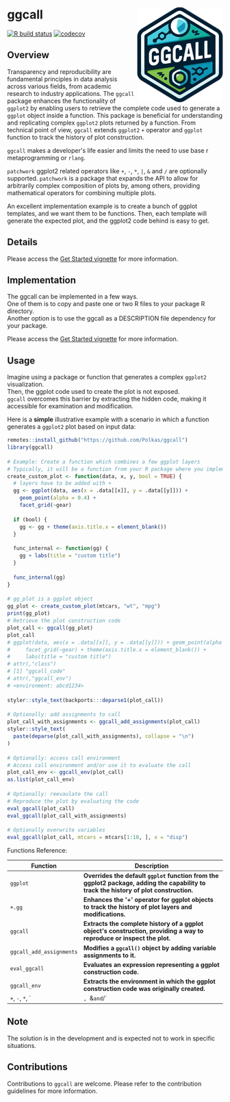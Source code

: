 # ggcall <a href='https://github.com/polkas/ggcall'><img src='man/figures/ggcall_logo.png' align="right" width="200px" /></a>
[![R build status](https://github.com/polkas/ggcall/workflows/R-CMD-check/badge.svg)](https://github.com/polkas/ggcall/actions)
[![codecov](https://codecov.io/gh/Polkas/ggcall/branch/main/graph/badge.svg)](https://app.codecov.io/gh/Polkas/ggcall)

## Overview

Transparency and reproducibility are fundamental principles in data analysis across various fields, from academic
research to industry applications. The `ggcall` package enhances the functionality of `ggplot2` by enabling users to retrieve the complete code used to generate a `ggplot` object inside a function. This package is beneficial for understanding and replicating complex `ggplot2` plots returned by a function. From technical point of view, `ggcall` extends `ggplot2` `+` operator and `ggplot` function to track the history of plot construction.

`ggcall` makes a developer's life easier and limits the need to use base r metaprogramming or `rlang`.

`patchwork` ggplot2 related operators like `+`, `-`, `*`, `|`, `&` and `/` are optionally supported. 
`patchwork` is a package that expands the API to allow for arbitrarily complex composition of plots by, 
among others, providing mathematical operators for combining multiple plots.

An excellent implementation example is to create a bunch of ggplot templates, and we want them to be functions.
Then, each template will generate the expected plot, and the ggplot2 code behind is easy to get.

## Details

Please access the [Get Started vignette](https://polkas.github.io/ggcall/articles/ggcall.html) for more information.

## Implementation

The ggcall can be implemented in a few ways.  
One of them is to copy and paste one or two R files to your package R directory.  
Another option is to use the ggcall as a DESCRIPTION file dependency for your package.

Please access the [Get Started vignette](https://polkas.github.io/ggcall/articles/ggcall.html) for more information.

## Usage

Imagine using a package or function that generates a complex `ggplot2` visualization.  
Then, the ggplot code used to create the plot is not exposed.  
`ggcall` overcomes this barrier by extracting the hidden code, making it accessible for examination and modification. 

Here is a **simple** illustrative example with a scenario in which a function generates a `ggplot2` plot based on input data:

```r
remotes::install_github("https://github.com/Polkas/ggcall")
library(ggcall)

# Example: Create a function which combines a few ggplot layers
# Typically, it will be a function from your R package where you implemented ggcall
create_custom_plot <- function(data, x, y, bool = TRUE) {
  # layers have to be added with +
  gg <- ggplot(data, aes(x = .data[[x]], y = .data[[y]])) +
    geom_point(alpha = 0.4) +
    facet_grid(~gear)
    
  if (bool) {
    gg <- gg + theme(axis.title.x = element_blank())
  }

  func_internal <- function(gg) {
    gg + labs(title = "custom title")
  }

  func_internal(gg)
}

# gg_plot is a ggplot object
gg_plot <- create_custom_plot(mtcars, "wt", "mpg")
print(gg_plot)
# Retrieve the plot construction code
plot_call <- ggcall(gg_plot)
plot_call
# ggplot(data, aes(x = .data[[x]], y = .data[[y]])) + geom_point(alpha = 0.4) + 
#     facet_grid(~gear) + theme(axis.title.x = element_blank()) + 
#     labs(title = "custom title")
# attr(,"class")
# [1] "ggcall_code"
# attr(,"ggcall_env")
# <environment: abcd1234>

styler::style_text(backports:::deparse1(plot_call))

# Optionally: add assignments to call
plot_call_with_assignments <- ggcall_add_assignments(plot_call)
styler::style_text(
  paste(deparse(plot_call_with_assignments), collapse = "\n")
)

# Optionally: access call environment
# Access call environment and/or use it to evaluate the call
plot_call_env <- ggcall_env(plot_call)
as.list(plot_call_env)

# Optionally: reevaulate the call
# Reproduce the plot by evaluating the code
eval_ggcall(plot_call)
eval_ggcall(plot_call_with_assignments)

# Optionally overwrite variables
eval_ggcall(plot_call, mtcars = mtcars[1:10, ], x = "disp")
```

Functions Reference:

| Function                | Description                                                                         |
|-------------------------|-------------------------------------------------------------------------------------|
| `ggplot`                | **Overrides the default `ggplot` function from the ggplot2 package, adding the capability to track the history of plot construction.**|
| `+.gg`                  | **Enhances the '+' operator for ggplot objects to track the history of plot layers and modifications.** |
| `ggcall`                | **Extracts the complete history of a ggplot object's construction, providing a way to reproduce or inspect the plot.**|
| `ggcall_add_assignments`| **Modifies a `ggcall()` object by adding variable assignments to it.**|
| `eval_ggcall`           | **Evaluates an expression representing a ggplot construction code.**|
| `ggcall_env`            | **Extracts the environment in which the ggplot construction code was originally created.**|
|`+`, `-`, `*`, `|`, `&` and `/` | **Overloaded patchwork operators**|


## Note

The solution is in the development and is expected not to work in specific situations.

## Contributions

Contributions to `ggcall` are welcome. Please refer to the contribution guidelines for more information.
